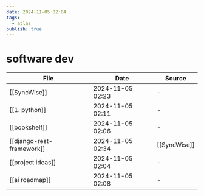 ```yaml
---
date: 2024-11-05 02:04
tags:
  - atlas
publish: true
---
```

# software dev

<!-- QueryToSerialize: TABLE date as "Date", sources as "Source" FROM "content/🥷🏽 jutsus" WHERE contains(tags, "software-dev") -->
<!-- SerializedQuery: TABLE date as "Date", sources as "Source" FROM "content/🥷🏽 jutsus" WHERE contains(tags, "software-dev") -->

| File                                                                    | Date             | Source                                        |
| ----------------------------------------------------------------------- | ---------------- | --------------------------------------------- |
| [[SyncWise]]                           | 2024-11-05 02:23 | \-                                            |
| [[1. python]]                         | 2024-11-05 02:11 | \-                                            |
| [[bookshelf]]                         | 2024-11-05 02:06 | \-                                            |
| [[django-rest-framework]] | 2024-11-05 02:34 | [[SyncWise]] |
| [[project ideas]]                 | 2024-11-05 02:04 | \-                                            |
| [[ai roadmap]]                       | 2024-11-05 02:08 | \-                                            |
<!-- SerializedQuery END -->


